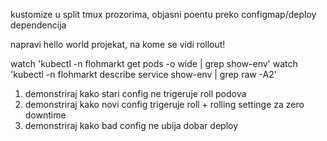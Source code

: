 kustomize u split tmux prozorima, objasni poentu preko configmap/deploy dependencija

napravi hello world projekat, na kome se vidi rollout!

watch 'kubectl -n flohmarkt get pods -o wide | grep show-env'
watch 'kubectl -n flohmarkt describe service show-env | grep raw -A2'

1. demonstriraj kako stari config ne trigeruje roll podova
2. demonstriraj kako novi config trigeruje roll + rolling settinge za zero downtime
3. demonstriraj kako bad config ne ubija dobar deploy
